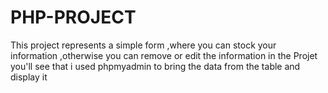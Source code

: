 # PHP-PROJECT
This project represents a simple form ,where you can stock your information ,otherwise you can remove or edit the information in the Projet  you'll see that i used phpmyadmin to bring the data from the table and display it
